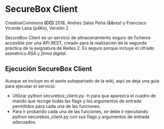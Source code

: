 SecureBox Client
================

CreativeCommons **(CC)** 2018, Andres Salas Peña (&&res) y Francisco Vicente Lana (p4Ko), Versión 2

SecureBox Client es un servicio de almacenamiento seguro de ficheros accesible por una API REST, creado para la realización de la segunda práctica de la asignatura de Redes 2. 
Es seguro porque incluye el cifrado asimétrico *RSA* y *firma digital*.

Ejecución SecureBox Client
--------------------------
Aunque se incluye en el sexto subapartado de la wiki, aquí se deja una guía para ejecutar el servicio:
* Utilizar python securebox_client.py -h para que aparezca el cuadro de mando que recoge todas las flags y los argumentos de entrada permitidos para cada una de las funciones.
* Para ir probando cada una de las funciones, se debe ir ejecutando python securebox_client.py con sus flags y argumentos de entrada adecuados.